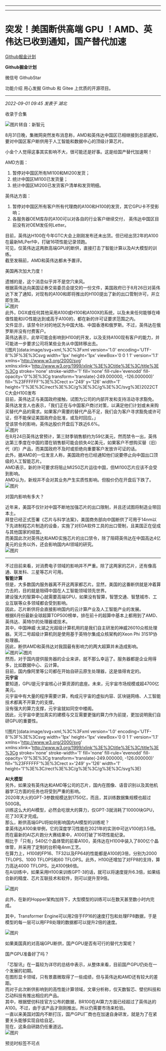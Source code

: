 ----------------------------------------
----------------------------------------
#  突发！美国断供高端 GPU ！AMD、英伟达已收到通知，国产替代加速

[ Github掘金计划 ](javascript:void\(0\);)

**Github掘金计划** ![]()

微信号 GithubStar

功能介绍 用心发掘 Github 和 Gitee 上优质的开源项目。

____

_2022-09-01 09:45_ _发表于 湖北_

收录于合集

![图片](https://mmbiz.qpic.cn/mmbiz_png/BcyAypujBVatIiaMulgHStMNcnRZtJic9NUvCkA1KYhFFwv4Qw1BmCQYgcic53k2CTIgibI84FzXInZ6YSlcOicRNtA/640?wx_fmt=png&wxfrom=5&wx_lazy=1&wx_co=1)转自：新智元

8月31日晚，集微网突然发布消息称，AMD和英伟达中国区已相继接到总部通知，要对中国区客户断供用于人工智能和数据中心的顶级计算芯片。

小金个人觉得这事其实影响不大，很可能还是好事。这是给国产替代加速啊！

  
AMD方面：  

  1. 暂停对中国区所有MI100和MI200发货；
  2. 统计中国区Ml100已发货量；
  3. 统计中国区MI200已发货客户清单和发货明细。

  
英伟达方面：  

  1. 暂停对中国区所有客户所有代理商的A100和H100的发货，其它GPU卡不受影响；
  2. 各服务器OEM库存的A100可以对各自的行业客户继续交付， 英伟达中国区目前没有对OEM发任何Letter。

  
目前，英伟达H100在今年GTC大会上刚刚发布还未出货。但已经出货2年的A100在最新MLPerf中，打破16项性能记录领跑。  
可见，仅英伟达这两款高端GPU的断供，直接打击了智能计算以及AI大模型的训练。  
截至发稿前，AMD和英伟达都未予置评。  

美国再次加大力度！

  
遗憾的是，这个消息似乎并不是空穴来风。  
根据英伟达向美国证券交易委员会提交的一份文件，美国政府已于8月26日对英伟达下发了通知，对现有的A100和即将推出的H100提出了新的出口管制许可，并立即生效。  
![图片](https://mmbiz.qpic.cn/mmbiz_png/UicQ7HgWiaUb0S92WeEam2dHyFun4PhSsicKiaQ2oYY2ic1SgaOrDicynqlEsKMFPfRibLUtD8cx3Ty3icxsz0RPWwSfhg/640?wx_fmt=png&wxfrom=5&wx_lazy=1&wx_co=1)  
此外，DGX或任何其他采用A100或H100和A100X的系统，以及未来任何能够在峰值性能和I/O性能达到或高于A100的，都在新的许可证要求范围之内。  
文件显示，该禁令针对的地区为中国大陆、中国香港和俄罗斯。不过，英伟达在俄罗斯并没有付费客户。  
英伟达表示，此举可能会影响到H100的开发，以及支持A100现有客户的能力，并可能进一步要求公司将某些业务从中国转移出去。  
![图片](data:image/svg+xml,%3C%3Fxml version='1.0' encoding='UTF-8'%3F%3E%3Csvg
width='1px' height='1px' viewBox='0 0 1 1' version='1.1'
xmlns='http://www.w3.org/2000/svg'
xmlns:xlink='http://www.w3.org/1999/xlink'%3E%3Ctitle%3E%3C/title%3E%3Cg
stroke='none' stroke-width='1' fill='none' fill-rule='evenodd' fill-
opacity='0'%3E%3Cg transform='translate\(-249.000000, -126.000000\)'
fill='%23FFFFFF'%3E%3Crect x='249' y='126' width='1'
height='1'%3E%3C/rect%3E%3C/g%3E%3C/g%3E%3C/svg%3E)2022CTC大会H100发布  
目前，英伟达正与美国政府接触，试图为公司的内部开发和支持活动寻求豁免。  
英伟达发言人也表示，「我们正在与中国客户商讨对策，以满足他们计划或未来购买替代产品的需求。如果客户需要的替代产品不足，我们会为客户寻求豁免或许可证，但不能保证美国政府会批准，或及时回应。」  
受该禁令的影响，英伟达股价开盘后下跌近6.6%。  
![图片](https://mmbiz.qpic.cn/mmbiz_png/UicQ7HgWiaUb0S92WeEam2dHyFun4PhSsic6mfNzNMXuOL9wLDg9pt19ScFcT31h8nL5RbqSaibyTzE0sOCPO0vpYw/640?wx_fmt=png&wxfrom=5&wx_lazy=1&wx_co=1)  
在8月24日英伟达曾预计，第三财季销售额约为59亿美元，然而禁令一出，英伟达第三季度在中国的潜在销售额可能会损失4亿美元，如果客户不想购买替（旧）代（的）产品，而美国政府不及时或拒绝向重要客户发放许可证的话。  
此外，据AMD的一位发言人称，美国政府也已经通知他们说要停止向中国出口顶级的人工智能芯片。  
AMD表示，新的许可要求将阻止MI250芯片运往中国，但MI100芯片应该不会受到影响。  
AMD认为，新规并不会对其业务产生实质性影响。但股价仍在开盘后下跌了。  
![图片](https://mmbiz.qpic.cn/mmbiz_png/UicQ7HgWiaUb0S92WeEam2dHyFun4PhSsicakT8m2170ODw5FjbQLwBsaibJSrOziaibBrUP3Z4iaDseFxKzDrAoTuWCQ/640?wx_fmt=png&wxfrom=5&wx_lazy=1&wx_co=1)  

对国内影响有多大？

  
近年来，美国不仅针对中国不断地加强芯片的出口限制，并且还试图将制造业带回本土。  
拜登已经正式签署《芯片与科学法案》，美国商务部向中国断供了可用于14nm以下先进制程芯片制造的设备，实施了对EDA软件工具的出口管制，且美国正在促成与其他国家的结盟。  
而美国此次对英伟达和AMD实施芯片的出口禁令，除了阻碍英伟达在中国高达4亿美元的业务以外，还会影响国内AI领域的研究。  
![图片](https://mmbiz.qpic.cn/mmbiz_png/UicQ7HgWiaUb0S92WeEam2dHyFun4PhSsicUE31kbh5ic6ptNxCnf25w4gfRCxlGgNiaqRFZBcicjEmj3g3RWYBAx1CA/640?wx_fmt=png&wxfrom=5&wx_lazy=1&wx_co=1)  
 ****  
不过目前来看，对消费电子领域的影响并不严重。除了这两家的芯片，还有像高通、联发科、三星等芯片可用。  
 **智能计算**  
但是，大多数国内服务器离不开这两家都芯片。显然，美国的这番断供就是冲着算力去的，目的就是阻碍中国在人工智能领域领先世界。  
建设强大的智算中心就需要高端GPU，如果没有智算，智慧交通、智慧城市、工业互联等众多领域都会受到影响。  
因此，芯片断供将会直接影响国内的云计算产业及人工智能产业的发展。  
根据6月份最新全球超算TOP500榜单，排在前十的超算中基本上都用到了AMD、英伟达、英特尔的处理器或技术。  
其中，中国神威·太湖之光超级计算机用的是我们自主研发的神威26010众核处理器。天河二号超级计算机则是使用基于英特尔集成众核架构的Xeon Phi
31S1P协处理器。  
因此，断供AMD和英伟达对我国最有影响力的两大超算并未造成影响。  
![图片](https://mmbiz.qpic.cn/mmbiz_png/UicQ7HgWiaUb0S92WeEam2dHyFun4PhSsicbjWxrMK5ZRTCicnv7rKibgftq8UtOK3WX9394icicqaNNicMxdKUOGHfjzg/640?wx_fmt=png&wxfrom=5&wx_lazy=1&wx_co=1)![图片](https://mmbiz.qpic.cn/mmbiz_png/UicQ7HgWiaUb0S92WeEam2dHyFun4PhSsicOVGcdNjhqUjKYsic5el7UktnCVLoX815bIJV3GEx5ibCaiaUsKAeaddRA/640?wx_fmt=png&wxfrom=5&wx_lazy=1&wx_co=1)  
然而，对于国内提供服务器的企业来讲，就不那么幸运了。服务器都是企业用得多，比如数据中心、云计算。  
目前，国内像阿里等公司都在开始自研云原生处理器，这是值得肯定的。  
 **元宇宙**  
要知道，GPU是元宇宙核心计算资源的底座。未来，元宇宙市场规模或超4700亿美元。  
元宇宙中有大量的程序需要计算，构成元宇宙的虚拟内容、区块链网络、人工智能技术都离不开算力的支撑。  
没有强大的算力支撑，元宇宙就如同空中楼阁。  
因此，元宇宙中更加真实的建模与交互需要更强的算力作为前提，更加说明我们自研GPU的重要性。  

![图片](data:image/svg+xml,%3C%3Fxml version='1.0' encoding='UTF-8'%3F%3E%3Csvg
width='1px' height='1px' viewBox='0 0 1 1' version='1.1'
xmlns='http://www.w3.org/2000/svg'
xmlns:xlink='http://www.w3.org/1999/xlink'%3E%3Ctitle%3E%3C/title%3E%3Cg
stroke='none' stroke-width='1' fill='none' fill-rule='evenodd' fill-
opacity='0'%3E%3Cg transform='translate\(-249.000000, -126.000000\)'
fill='%23FFFFFF'%3E%3Crect x='249' y='126' width='1'
height='1'%3E%3C/rect%3E%3C/g%3E%3C/g%3E%3C/svg%3E)

  
 **AI大模型**  
另外，如果没有英伟达和AMD等公司的芯片，国内在图像、语音识别以及其他机器学习方面的任务也将受到严重的影响。  
2020年大火的GPT-3参数规模达到1750亿，而且，其训练数据集规模也超过500GB。  
训练这么大的AI模型，必然会吃很大的算力，仅GPT-3就消耗了10000块GPU，花了30天才完成。  
那么，断供高端GPU将如何影响国内AI模型的训练呢？  
拿英伟达A100来举例，它的深度学习性能在2021年的实测中可达V100的3.5倍。而在最新的AI芯片跑分大赛结果中，A100打破了16项性能纪录。  
相比于「只有」540亿个晶体管的前辈A100，英伟达在H100中装入了800亿个晶体管，并采用了定制的台积电4nm工艺。  
在算力上，H100的FP16、TF32以及FP64的性能都是A100的3倍，分别为2000 TFLOPS、1000 TFLOPS和60
TFLOPS。此外，H100还增加了对FP8的支持，算力高达4000 TFLOPS，比A100快6倍。  
在AI训练中，如果采用H100来训练GPT-3的话，就可以将速度提升6.3倍，如果结合新的精度、芯片互联技术和软件，则可以提升至9倍。  
  
![图片](https://mmbiz.qpic.cn/mmbiz_png/UicQ7HgWiaUb0S92WeEam2dHyFun4PhSsic5LK36k3n8CsfGRmzSHUYyWma4iaL6ynegpJxfx38JOttib0GMRB1xzjg/640?wx_fmt=png&wxfrom=5&wx_lazy=1&wx_co=1)  

此外，在新的Hopper架构加持下，大型模型的训练可以在数天甚至数小时内完成。

  

其中，Transformer Engine可以用2倍于FP16的速度打包和处理FP8数据，于是模型的每一层可以用FP8处理的数据都可以提升2倍的速度。

![图片](https://mmbiz.qpic.cn/mmbiz_png/UicQ7HgWiaUb1wQ2HoSQ1GW8WOIxibEDibOZj8GQT5Rd38tojo4NOotytvOkYZWSk9NzZic85HXZaXKY7T6Vtpib9yHQ/640?wx_fmt=png&wxfrom=5&wx_lazy=1&wx_co=1)  

  
如果美国真的对高端GPU断供，国产GPU是否有可行的替代方案呢？  

国产GPU准备好了吗？

  
「芯智讯」在一篇较为详尽的总结中表示，从整体来看，目前国产GPU仍处在一个发展的初期。  
在图形显卡领域，只有景嘉微取得了一些成绩，但与英伟达和AMD还有较大的差距。  
而对于此次断供影响到的高性能计算领域，文章分析称，仅天数智芯、壁仞科技和芯动科技有推出相应的产品。  
其中，根据壁仞科技官方公布的数据，BR100在AI算力方面已经超过了英伟达的A100。不过，由于该产品才刚刚推出，所以仍需要市场来检验。  
一直以来美国对国内不断打压，国产GPU厂商也在加速自身研发，就是为了在紧要关头能够实现自给自足。  
现在，这条自研路仍任重道远。  
![图片](https://mmbiz.qpic.cn/mmbiz_png/WqfMwdjx8NT4XdLTmltDZyyExia9YUayOp1oTIob5U6KYwr2geL0U94icNV47IOpWYicnWZLXorC4WnwA0brqqK2A/640?wx_fmt=jpeg&wxfrom=5&wx_lazy=1&wx_co=1)  

预览时标签不可点

